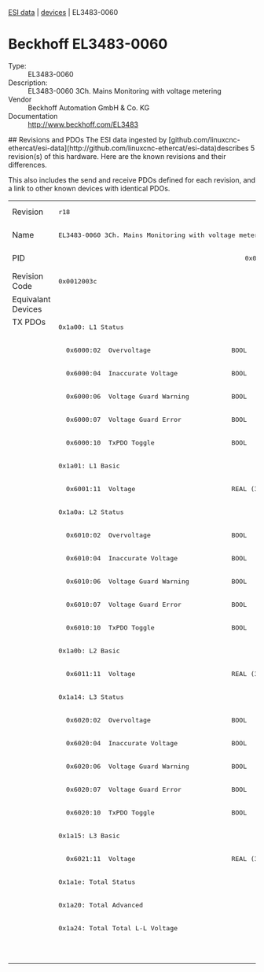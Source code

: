<div class="nav"><a href="/esi-data">ESI data</a> | <a href="/esi-data/devices">devices</a> | EL3483-0060</div>

#  Beckhoff EL3483-0060

<dl>
  <dt>Type:</dt><dd>EL3483-0060</dd>
  <dt>Description:</dt><dd>EL3483-0060 3Ch. Mains Monitoring with voltage metering</dd>
  <dt>Vendor</dt><dd>Beckhoff Automation GmbH & Co. KG</dd>
  <dt>Documentation</dt><dd><a href="http://www.beckhoff.com/EL3483">http://www.beckhoff.com/EL3483</a></dd>
</dl>
## Revisions and PDOs
The ESI data ingested by [github.com/linuxcnc-ethercat/esi-data](http://github.com/linuxcnc-ethercat/esi-data)describes 5 revision(s) of this hardware.  Here are the known revisions and their differences.

This also includes the send and receive PDOs defined for each revision, and a link to other known devices with identical PDOs.

<table>
<tr >
<td class="first">Revision</td>
<td ><pre>r18</pre></td>
<td ><pre>r19</pre></td>
<td ><pre>r20</pre></td>
<td ><pre>r21</pre></td>
<td ><pre>r22</pre></td>
</tr>
<tr >
<td class="first">Name</td>
<td ><pre>EL3483-0060 3Ch. Mains Monitoring with voltage metering</pre></td>
<td  colspan=4 align="center"><pre>EL3483 3Ch. Mains Monitoring with voltage metering</pre></td>
</tr>
<tr >
<td class="first">PID</td>
<td  colspan=5 align="center"><pre>0x0d9b3052</pre></td>
</tr>
<tr >
<td class="first">Revision Code</td>
<td ><pre>0x0012003c</pre></td>
<td ><pre>0x0013003c</pre></td>
<td ><pre>0x0014003c</pre></td>
<td ><pre>0x0015003c</pre></td>
<td ><pre>0x0016003c</pre></td>
</tr>
<tr >
<td class="first">Equivalant Devices</td>
<td  colspan=5 align="center"></td>
</tr>
<tr class="txpdo pdosection">
<td class="first" rowspan=28 valign=top>TX PDOs</td>
<td colspan=5 align="left"><pre>0x1a00: L1 Status</pre></td>
<td></td>
</tr>
<tr class="txpdo">
<td  colspan=5 align="left"><pre>  0x6000:02  Overvoltage                     BOOL</pre></td>
</tr>
<tr class="txpdo">
<td  colspan=5 align="left"><pre>  0x6000:04  Inaccurate Voltage              BOOL</pre></td>
</tr>
<tr class="txpdo">
<td  colspan=5 align="left"><pre>  0x6000:06  Voltage Guard Warning           BOOL</pre></td>
</tr>
<tr class="txpdo">
<td  colspan=5 align="left"><pre>  0x6000:07  Voltage Guard Error             BOOL</pre></td>
</tr>
<tr class="txpdo">
<td  colspan=5 align="left"><pre>  0x6000:10  TxPDO Toggle                    BOOL</pre></td>
</tr>
<tr class="txpdo pdosection">
<td  colspan=5 align="left"><pre>0x1a01: L1 Basic</pre></td>
</tr>
<tr class="txpdo">
<td  colspan=5 align="left"><pre>  0x6001:11  Voltage                         REAL (32 bits)</pre></td>
</tr>
<tr class="txpdo pdosection">
<td  colspan=5 align="left"><pre>0x1a0a: L2 Status</pre></td>
</tr>
<tr class="txpdo">
<td  colspan=5 align="left"><pre>  0x6010:02  Overvoltage                     BOOL</pre></td>
</tr>
<tr class="txpdo">
<td  colspan=5 align="left"><pre>  0x6010:04  Inaccurate Voltage              BOOL</pre></td>
</tr>
<tr class="txpdo">
<td  colspan=5 align="left"><pre>  0x6010:06  Voltage Guard Warning           BOOL</pre></td>
</tr>
<tr class="txpdo">
<td  colspan=5 align="left"><pre>  0x6010:07  Voltage Guard Error             BOOL</pre></td>
</tr>
<tr class="txpdo">
<td  colspan=5 align="left"><pre>  0x6010:10  TxPDO Toggle                    BOOL</pre></td>
</tr>
<tr class="txpdo pdosection">
<td  colspan=5 align="left"><pre>0x1a0b: L2 Basic</pre></td>
</tr>
<tr class="txpdo">
<td  colspan=5 align="left"><pre>  0x6011:11  Voltage                         REAL (32 bits)</pre></td>
</tr>
<tr class="txpdo pdosection">
<td  colspan=5 align="left"><pre>0x1a14: L3 Status</pre></td>
</tr>
<tr class="txpdo">
<td  colspan=5 align="left"><pre>  0x6020:02  Overvoltage                     BOOL</pre></td>
</tr>
<tr class="txpdo">
<td  colspan=5 align="left"><pre>  0x6020:04  Inaccurate Voltage              BOOL</pre></td>
</tr>
<tr class="txpdo">
<td  colspan=5 align="left"><pre>  0x6020:06  Voltage Guard Warning           BOOL</pre></td>
</tr>
<tr class="txpdo">
<td  colspan=5 align="left"><pre>  0x6020:07  Voltage Guard Error             BOOL</pre></td>
</tr>
<tr class="txpdo">
<td  colspan=5 align="left"><pre>  0x6020:10  TxPDO Toggle                    BOOL</pre></td>
</tr>
<tr class="txpdo pdosection">
<td  colspan=5 align="left"><pre>0x1a15: L3 Basic</pre></td>
</tr>
<tr class="txpdo">
<td  colspan=5 align="left"><pre>  0x6021:11  Voltage                         REAL (32 bits)</pre></td>
</tr>
<tr class="txpdo pdosection">
<td  colspan=5 align="left"><pre>0x1a1e: Total Status</pre></td>
</tr>
<tr class="txpdo pdosection">
<td  colspan=5 align="left"><pre>0x1a20: Total Advanced</pre></td>
</tr>
<tr class="txpdo pdosection">
<td  colspan=2 align="left"><pre>0x1a24: Total Total L-L Voltage</pre></td>
<td  colspan=3 align="left"><pre>0x1a24: Total L-L Voltage</pre></td>
</tr>
<tr class="txpdo pdosection">
<td  colspan=3 align="left"></td>
<td  colspan=2 align="left"><pre>0x1a2d: DPM Data</pre></td>
</tr>
</table>
